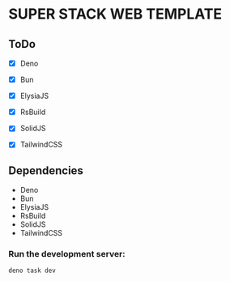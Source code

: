 # SUPER STACK WEB TEMPLATE

## ToDo
- [x] Deno
- [x] Bun
- [x] ElysiaJS
- [x] RsBuild
- [x] SolidJS
- [x] TailwindCSS


## Dependencies
- Deno
- Bun
- ElysiaJS
- RsBuild
- SolidJS
- TailwindCSS

### Run the development server:
`deno task dev`
